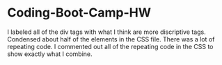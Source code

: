 # Coding-Boot-Camp-HW
I labeled all of the div tags with what I think are more discriptive tags.
Condensed about half of the elements in the CSS file. There was a lot of repeating code.
I commented out all of the repeating code in the CSS to show exactly what I combine.
